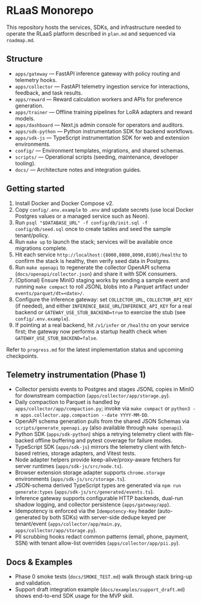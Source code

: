 # RLaaS Monorepo

This repository hosts the services, SDKs, and infrastructure needed to operate the RLaaS platform described in `plan.md` and sequenced via `roadmap.md`.

## Structure
- `apps/gateway` — FastAPI inference gateway with policy routing and telemetry hooks.
- `apps/collector` — FastAPI telemetry ingestion service for interactions, feedback, and task results.
- `apps/reward` — Reward calculation workers and APIs for preference generation.
- `apps/trainer` — Offline training pipelines for LoRA adapters and reward models.
- `apps/dashboard` — Next.js admin console for operators and auditors.
- `apps/sdk-python` — Python instrumentation SDK for backend workflows.
- `apps/sdk-js` — TypeScript instrumentation SDK for web and extension environments.
- `config/` — Environment templates, migrations, and shared schemas.
- `scripts/` — Operational scripts (seeding, maintenance, developer tooling).
- `docs/` — Architecture notes and integration guides.

## Getting started
1. Install Docker and Docker Compose v2.
2. Copy `config/.env.example` to `.env` and update secrets (use local Docker Postgres values or a managed service such as Neon).
3. Run `psql "$DATABASE_URL" -f config/db/init.sql -f config/db/seed.sql` once to create tables and seed the sample tenant/policy.
4. Run `make up` to launch the stack; services will be available once migrations complete.
5. Hit each service `http://localhost:{8000,8080,8090,8100}/healthz` to confirm the stack is healthy, then verify seed data in Postgres.
6. Run `make openapi` to regenerate the collector OpenAPI schema (`docs/openapi/collector.json`) and share it with SDK consumers.
7. (Optional) Ensure MinIO staging works by sending a sample event and running `make compact` to roll JSONL blobs into a Parquet artifact under `events/parquet/dt=<date>/`.
8. Configure the inference gateway: set `COLLECTOR_URL`, `COLLECTOR_API_KEY` (if needed), and either `INFERENCE_BASE_URL`/`INFERENCE_API_KEY` for a real backend or `GATEWAY_USE_STUB_BACKEND=true` to exercise the stub (see `config/.env.example`).
9. If pointing at a real backend, hit `/v1/infer` or `/healthz` on your service first; the gateway now performs a startup health check when `GATEWAY_USE_STUB_BACKEND=false`.

Refer to `progress.md` for the latest implementation status and upcoming checkpoints.

## Telemetry instrumentation (Phase 1)
- Collector persists events to Postgres and stages JSONL copies in MinIO for downstream compaction (`apps/collector/app/storage.py`).
- Daily compaction to Parquet is handled by `apps/collector/app/compaction.py`; invoke via `make compact` or `python3 -m apps.collector.app.compaction --date YYYY-MM-DD`.
- OpenAPI schema generation pulls from the shared JSON Schemas via `scripts/generate_openapi.py` (also available through `make openapi`).
- Python SDK (`apps/sdk-python`) ships a retrying telemetry client with file-backed offline buffering and pytest coverage for failure modes.
- TypeScript SDK (`apps/sdk-js`) mirrors the telemetry client with fetch-based retries, storage adapters, and Vitest tests.
- Node adapter helpers provide keep-alive/proxy-aware fetchers for server runtimes (`apps/sdk-js/src/node.ts`).
- Browser extension storage adapter supports `chrome.storage` environments (`apps/sdk-js/src/storage.ts`).
- JSON-schema derived TypeScript types are generated via `npm run generate:types` (`apps/sdk-js/src/generated/events.ts`).
- Inference gateway supports configurable HTTP backends, dual-run shadow logging, and collector persistence (`apps/gateway/app`).
- Idempotency is enforced via the `Idempotency-Key` header (auto-generated by both SDKs) with server-side dedupe keyed per tenant/event (`apps/collector/app/main.py`, `apps/collector/app/storage.py`).
- PII scrubbing hooks redact common patterns (email, phone, payment, SSN) with tenant allow-list overrides (`apps/collector/app/pii.py`).

## Docs & Examples
- Phase 0 smoke tests (`docs/SMOKE_TEST.md`) walk through stack bring-up and validation.
- Support draft integration example (`docs/examples/support_draft.md`) shows end-to-end SDK usage for the MVP skill.
